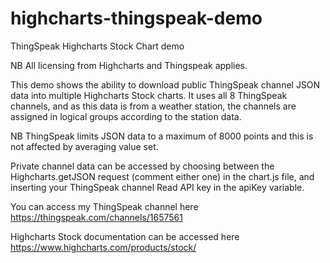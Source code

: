 # highcharts-thingspeak-demo
ThingSpeak Highcharts Stock Chart demo

NB All licensing from Highcharts and Thingspeak applies.

This demo shows the ability to download public ThingSpeak channel JSON data into multiple Highcharts Stock charts. It uses all 8 ThingSpeak channels, and as this data is from a weather station, the channels are assigned in logical groups according to the station data.

NB ThingSpeak limits JSON data to a maximum of 8000 points and this is not affected by averaging value set.

Private channel data can be accessed by choosing between the Highcharts.getJSON request (comment either one) in the chart.js file, and inserting your ThingSpeak channel Read API key in the apiKey variable.

You can access my ThingSpeak channel here https://thingspeak.com/channels/1657561

Highcharts Stock documentation can be accessed here https://www.highcharts.com/products/stock/

